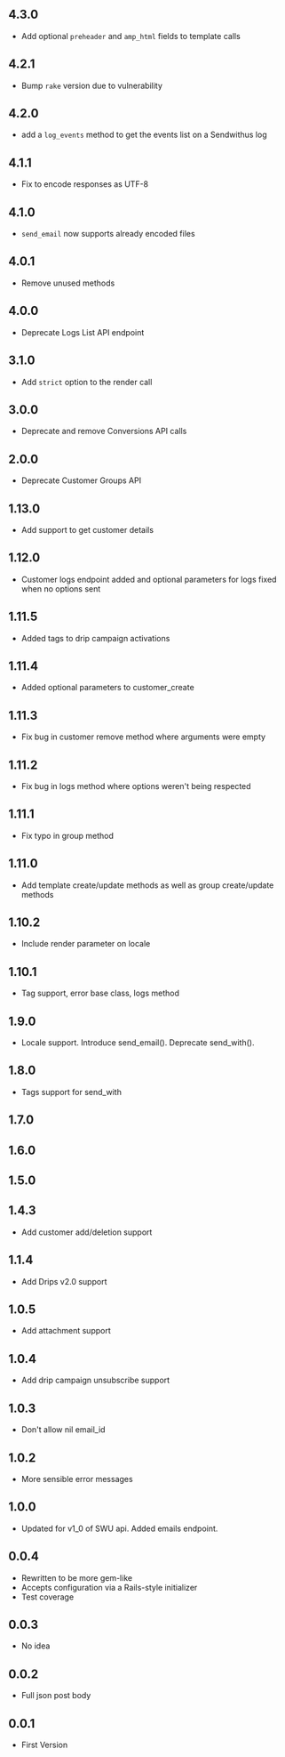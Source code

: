 ## 4.3.0
- Add optional `preheader` and `amp_html` fields to template calls

## 4.2.1
- Bump `rake` version due to vulnerability

## 4.2.0
- add a `log_events` method to get the events list on a Sendwithus log

## 4.1.1
- Fix to encode responses as UTF-8

## 4.1.0
- `send_email` now supports already encoded files

## 4.0.1
- Remove unused methods

## 4.0.0
- Deprecate Logs List API endpoint

## 3.1.0
- Add `strict` option to the render call

## 3.0.0
- Deprecate and remove Conversions API calls

## 2.0.0
- Deprecate Customer Groups API

## 1.13.0
- Add support to get customer details

## 1.12.0
- Customer logs endpoint added and optional parameters for logs fixed when no options sent

## 1.11.5
- Added tags to drip campaign activations

## 1.11.4
- Added optional parameters to customer_create

## 1.11.3
- Fix bug in customer remove method where arguments were empty

## 1.11.2
- Fix bug in logs method where options weren't being respected

## 1.11.1
- Fix typo in group method

## 1.11.0
- Add template create/update methods as well as group create/update methods

## 1.10.2
- Include render parameter on locale

## 1.10.1
- Tag support, error base class, logs method

## 1.9.0
- Locale support.  Introduce send\_email().  Deprecate send\_with().

## 1.8.0
- Tags support for send\_with

## 1.7.0

## 1.6.0

## 1.5.0

## 1.4.3
- Add customer add/deletion support

## 1.1.4
- Add Drips v2.0 support

## 1.0.5
- Add attachment support

## 1.0.4
- Add drip campaign unsubscribe support

## 1.0.3
- Don't allow nil email\_id

## 1.0.2
- More sensible error messages

## 1.0.0
- Updated for v1\_0 of SWU api. Added emails endpoint.

## 0.0.4
- Rewritten to be more gem-like
- Accepts configuration via a Rails-style initializer
- Test coverage

## 0.0.3
- No idea

## 0.0.2
- Full json post body

## 0.0.1
- First Version
